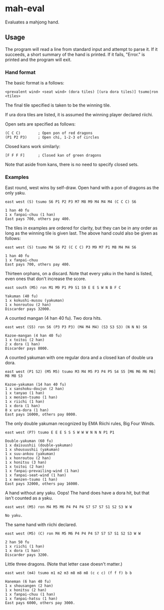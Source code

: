 mah-eval
========

Evaluates a mahjong hand.


## Usage

The program will read a line from standard input and attempt to parse it.
If it succeeds, a short summary of the hand is printed.
If it fails, "Error." is printed and the program will exit.


### Hand format

The basic format is a follows:

	<prevalent wind> <seat wind> (dora tiles) [(ura dora tiles)] tsumo|ron <tiles>

The final tile specified is taken to be the winning tile.
	
If ura dora tiles are listed, it is assumed the winning player declared riichi.
	
Open sets are specified as follows:

	(C C C)        ; Open pon of red dragons
	(P1 P2 P3)     ; Open chi, 1-2-3 of circles

Closed kans work similarly:

	[F F F F]      ; Closed kan of green dragons
	
Note that aside from kans, there is no need to specify closed sets.


### Examples

East round, west wins by self-draw. Open hand with a pon of dragons as the only yaku.

	east west (S) tsumo S6 P1 P2 P3 M7 M8 M9 M4 M4 M4 (C C C) S6

	1 han 40 fu
	1 x fanpai-chuu (1 han)
	East pays 700, others pay 400.


The tiles in examples are ordered for clarity, but they can be in any order as long as
the winning tile is given last. The above hand could also be given as follows:

	east west (S) tsumo M4 S6 P2 (C C C) P3 M9 M7 P1 M8 M4 M4 S6

	1 han 40 fu
	1 x fanpai-chuu
	East pays 700, others pay 400.


Thirteen orphans, on a discard. Note that every yaku in the hand is listed, even ones that
don't increase the score.

	east south (M5) ron M1 M9 P1 P9 S1 S9 E E S W N B F C

	Yakuman (40 fu)
	1 x kokushi-musou (yakuman)
	1 x honroutou (2 han)
	Discarder pays 32000.


A counted mangan (4 han 40 fu). Two dora hits.

	east west (S5) ron S6 (P3 P3 P3) (M4 M4 M4) (S3 S3 S3) (N N N) S6

	Kazoe-mangan (4 han 40 fu)
	1 x toitoi (2 han)
	2 x dora (1 han)
	Discarder pays 8000.


A counted yakuman with one regular dora and a closed kan of double ura dora.

	east west (P1 S2) (M5 M5) tsumo M3 M4 M5 P3 P4 P5 S4 S5 [M6 M6 M6 M6] M8 M8 S3

	Kazoe-yakuman (14 han 40 fu)
	1 x sanshoku-doujun (2 han)
	1 x tanyao (1 han)
	1 x menzen-tsumo (1 han)
	1 x riichi (1 han)
	1 x dora (1 han)
	8 x ura-dora (1 han)
	East pays 16000, others pay 8000.


The only double yakuman recognized by EMA Riichi rules, Big Four Winds.

	east west (P7) tsumo E E E S S S W W W N N N P1 P1

	Double-yakuman (60 fu)
	1 x daisuushii (double-yakuman)
	1 x shousuushii (yakuman)
	1 x suu-ankou (yakuman)
	1 x honroutou (2 han)
	1 x honitsu (3 han)
	1 x toitoi (2 han)
	1 x fanpai-prevailing-wind (1 han)
	1 x fanpai-seat-wind (1 han)
	1 x menzen-tsumo (1 han)
	East pays 32000, others pay 16000.


A hand without any yaku. Oops! The hand does have a dora hit, but that isn't counted as a yaku.

	east west (M5) ron M4 M5 M6 P4 P4 P4 S7 S7 S7 S1 S2 S3 W W

	No yaku.


The same hand with riichi declared.

	east west (M5) (C) ron M4 M5 M6 P4 P4 P4 S7 S7 S7 S1 S2 S3 W W

	2 han 50 fu
	1 x riichi (1 han)
	1 x dora (1 han)
	Discarder pays 3200.


Little three dragons. (Note that letter case doesn't matter.)

	east west (m4) tsumo m1 m2 m3 m8 m8 m8 (c c c) (f f f) b b

	Haneman (6 han 40 fu)
	1 x shousangen (2 han)
	1 x honitsu (2 han)
	1 x fanpai-chuu (1 han)
	1 x fanpai-hatsu (1 han)
	East pays 6000, others pay 3000.

